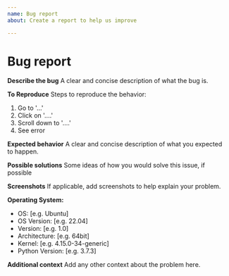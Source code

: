 ```yaml
---
name: Bug report
about: Create a report to help us improve

---
```


# Bug report

**Describe the bug**
A clear and concise description of what the bug is.

**To Reproduce**
Steps to reproduce the behavior:

1. Go to '...'
2. Click on '....'
3. Scroll down to '....'
4. See error

**Expected behavior**
A clear and concise description of what you expected to happen.

**Possible solutions**
Some ideas of how you would solve this issue, if possible

**Screenshots**
If applicable, add screenshots to help explain your problem.

**Operating System:**

- OS: [e.g. Ubuntu]
- OS Version: [e.g. 22.04]
- Version: [e.g. 1.0]
- Architecture: [e.g. 64bit]
- Kernel: [e.g. 4.15.0-34-generic]
- Python Version: [e.g. 3.7.3]

**Additional context**
Add any other context about the problem here.

